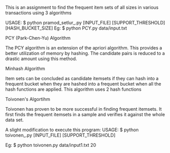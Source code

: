 
This is an assignment to find the frequent item sets of all sizes in various transactions using 3 algorithms

USAGE: $ python pramod_setlur_.py [INPUT_FILE] [SUPPORT_THRESHOLD] [HASH_BUCKET_SIZE] Eg: $ python PCY.py data/input.txt 

PCY (Park-Chen-Yu) Algorithm

The PCY algorithm is an extension of the apriori algorithm. This provides a better utilization of memory by hashing. The candidate pairs is reduced to a drastic amount using this method.

Minhash Algorithm

Item sets can be concluded as candidate itemsets if they can hash into a frequent bucket when they are hashed into a frequent bucket when all the hash functions are applied. This algorithm uses 2 hash functions

Toivonen's Algortihm

Toivonen has proven to be more successful in finding frequent itemsets. It first finds the frequent itemsets in a sample and verifies it against the whole data set.

A slight modification to execute this program: USAGE: $ python toivonen_.py [INPUT_FILE] [SUPPORT_THRESHOLD]

Eg: $ python toivonen.py data/input1.txt 20